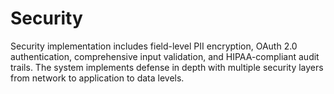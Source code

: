 # Security

Security implementation includes field-level PII encryption, OAuth 2.0 authentication, comprehensive input validation, and HIPAA-compliant audit trails. The system implements defense in depth with multiple security layers from network to application to data levels.
